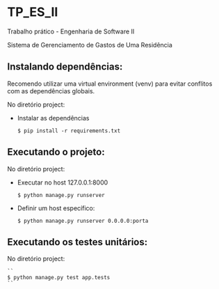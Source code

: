 # TP_ES_II
Trabalho prático - Engenharia de Software II

Sistema de Gerenciamento de Gastos de Uma Residência

## Instalando dependências:

Recomendo utilizar uma virtual environment (venv) para evitar conflitos com as dependências globais.

No diretório project: 

  - Instalar as dependências

    ``
    $ pip install -r requirements.txt
    ``

## Executando o projeto:

No diretório project:

  - Executar no host 127.0.0.1:8000

    ``
    $ python manage.py runserver 
    ``

  - Definir um host específico:

    ``
    $ python manage.py runserver 0.0.0.0:porta
    ``


## Executando os testes unitários:

No diretório project:
    
    ``
    $ python manage.py test app.tests
    ``